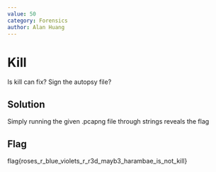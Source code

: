 ```yaml
---
value: 50
category: Forensics
author: Alan Huang
---
```


# Kill

Is kill can fix? Sign the autopsy file?

## Solution

Simply running the given .pcapng file through strings reveals the flag

## Flag

flag{roses_r_blue_violets_r_r3d_mayb3_harambae_is_not_kill}
